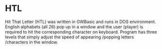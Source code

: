 # HTL
Hit That Letter (HTL) was written in GWBasic and runs in DOS environment. English alphabets (all 26) pop up in a window and the user (player) is required to hit the corresponding character on keyboard. Program has three levels that simply adjust the speed of appearing /popping letters /characters in the window.
